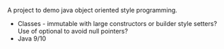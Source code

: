 A project to demo java object oriented style programming.

- Classes - immutable with large constructors or builder style setters?  Use of optional to avoid null pointers?
- Java 9/10